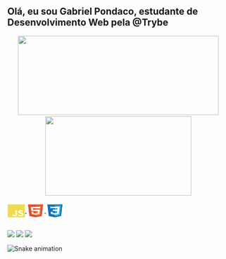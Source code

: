 ## Olá, eu sou Gabriel Pondaco, estudante de Desenvolvimento Web pela @Trybe

<div align="center">
  <a href="https://github.com/gabrielpondaco">
  <img height="180px" width="456.92px" src="https://github-readme-stats.vercel.app/api?username=gabrielpondaco&show_icons=true&theme=dracula&include_all_commits=true&count_private=true"/>
  <img height="180em" width="331.58px" src="https://github-readme-stats.vercel.app/api/top-langs/?username=gabrielpondaco&layout=compact&langs_count=7&theme=dracula"/>
</div>
<div style="display: inline_block"><br>
  <img align="center" alt="JavaScript" height="30" width="40" src="https://raw.githubusercontent.com/devicons/devicon/master/icons/javascript/javascript-plain.svg">
  <img align="center" alt="HTML" height="30" width="40" src="https://raw.githubusercontent.com/devicons/devicon/master/icons/html5/html5-original.svg">
  <img align="center" alt="CSS" height="30" width="40" src="https://raw.githubusercontent.com/devicons/devicon/master/icons/css3/css3-original.svg">

</div>
  
  ##
 
<div> 

  <a href="https://instagram.com/gabrielpondaco" target="_blank"><img src="https://img.shields.io/badge/-Instagram-%23E4405F?style=for-the-badge&logo=instagram&logoColor=white" target="_blank"></a>
  <a href = "mailto:gabrielpondaco2013@gmail.com"><img src="https://img.shields.io/badge/-Gmail-%23333?style=for-the-badge&logo=gmail&logoColor=white" target="_blank"></a>
  <a href="https://www.linkedin.com/in/gabrielpondaco/" target="_blank"><img src="https://img.shields.io/badge/-LinkedIn-%230077B5?style=for-the-badge&logo=linkedin&logoColor=white" target="_blank"></a> 
 
  ![Snake animation](https://github.com/gabrielpondaco/gabrielpondaco/blob/output/github-contribution-grid-snake.svg)
 
</div>
